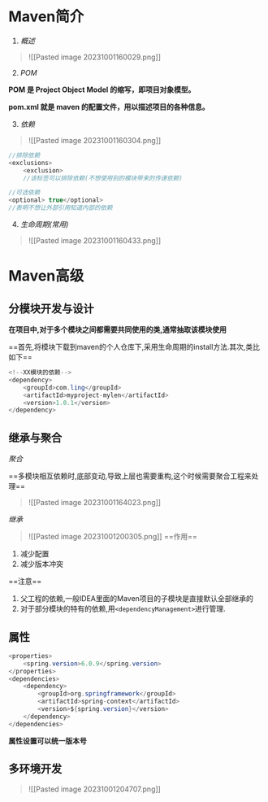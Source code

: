 # Maven简介

1. *概述*

>![[Pasted image 20231001160029.png]]

2. *POM*

**POM 是 Project Object Model 的缩写，即项目对象模型。**

**pom.xml 就是 maven 的配置文件，用以描述项目的各种信息。**


3. *依赖*

>![[Pasted image 20231001160304.png]]

```java
//排除依赖
<exclusions>  
    <exclusion>
    //该标签可以排除依赖(不想使用别的模块带来的传递依赖)
```

```java
//可选依赖
<optional> true</optional>
//表明不想让外部引用知道内部的依赖
```



4. *生命周期(常用)*

>![[Pasted image 20231001160433.png]]

# Maven高级

## 分模块开发与设计
**在项目中,对于多个模块之间都需要共同使用的类,通常抽取该模块使用**

==首先,将模块下载到maven的个人仓库下,采用生命周期的install方法.其次,类比如下==
```java
<!--XX模块的依赖-->  
<dependency>  
    <groupId>com.ling</groupId>  
    <artifactId>myproject-mylen</artifactId>  
    <version>1.0.1</version>  
</dependency>
```


## 继承与聚合
*聚合*

==多模块相互依赖时,底部变动,导致上层也需要重构,这个时候需要聚合工程来处理==

>![[Pasted image 20231001164023.png]]

*继承*
>![[Pasted image 20231001200305.png]]
==作用==

1. 减少配置
2. 减少版本冲突

==注意==
1. 父工程的依赖,一般IDEA里面的Maven项目的子模块是直接默认全部继承的
2. 对于部分模块的特有的依赖,用`<dependencyManagement>`进行管理.


## 属性
```java
<properties>  
    <spring.version>6.0.9</spring.version>  
</properties>  
<dependencies>  
    <dependency>  
        <groupId>org.springframework</groupId>  
        <artifactId>spring-context</artifactId>  
        <version>${spring.version}</version>  
    </dependency>  
</dependencies>
```

**属性设置可以统一版本号**

## 多环境开发
>![[Pasted image 20231001204707.png]]


